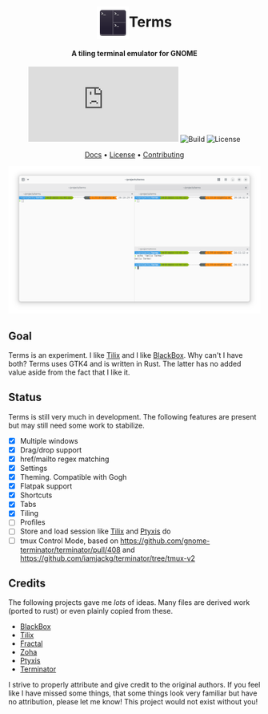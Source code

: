 <div align="center">
  <h1><img src="./data/resources/icons/io.github.vhdirk.Terms.svg" height="64" style="vertical-align: middle" />Terms</h1>

  <h4>A tiling terminal emulator for GNOME</h4>
  <p>

  ![Matrix](https://img.shields.io/matrix/terms%3Amatrix.org)
  ![Build](https://github.com/vhdirk/terms/actions/workflows/ci.yml/badge.svg)
  ![License](https://img.shields.io/github/license/vhdirk/terms)
  <!-- <a href="#features">Features</a> •
  <a href="#install">Install</a> •
  <a href="#gallery">Gallery</a> •
  <a href="./CHANGELOG.md">Changelog</a> -->

  <a href="https://vhdirk.github.io/terms/">Docs</a> •
  <a href="./LICENSE">License</a> •
  <a href="./CONTRIBUTING.md">Contributing</a>
  </p>

</div>

<div align="center">

![Main window](docs/img/main_window.png "Main window")
</div>

## Goal

Terms is an experiment. I like [Tilix][Tilix] and I like [BlackBox]. Why can't I have both?
Terms uses GTK4 and is written in Rust. The latter has no added value aside from the fact that I like it.

## Status

Terms is still very much in development. The following features are present but may still need some work to stabilize.

- [x] Multiple windows
- [x] Drag/drop support
- [x] href/mailto regex matching
- [x] Settings
- [x] Theming. Compatible with Gogh
- [x] Flatpak support
- [x] Shortcuts
- [x] Tabs
- [x] Tiling
- [ ] Profiles
- [ ] Store and load session like [Tilix] and [Ptyxis] do
- [ ] tmux Control Mode, based on <https://github.com/gnome-terminator/terminator/pull/408> and <https://github.com/iamjackg/terminator/tree/tmux-v2>

## Credits

The following projects gave me _lots_ of ideas.
Many files are derived work (ported to rust) or even plainly copied from these.

- [BlackBox]
- [Tilix]
- [Fractal]
- [Zoha]
- [Ptyxis]
- [Terminator]

I strive to properly attribute and give credit to the original authors. If you feel like
I have missed some things, that some things look very familiar but have no attribution,
please let me know! This project would not exist without you!

[BlackBox]: https://gitlab.gnome.org/raggesilver/blackbox
[Tilix]: https://github.com/gnunn1/tilix
[Fractal]: https://gitlab.gnome.org/World/fractal
[Zoha]: https://github.com/hkoosha/zoha4
[Ptyxis]: https://gitlab.gnome.org/chergert/ptyxis
[Terminator]: https://github.com/gnome-terminator/terminator
